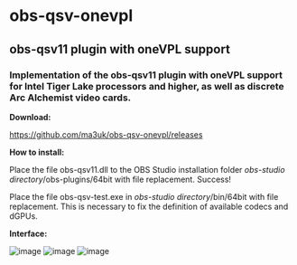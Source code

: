 # obs-qsv-onevpl
## obs-qsv11 plugin with oneVPL support

### Implementation of the obs-qsv11 plugin with oneVPL support for Intel Tiger Lake processors and higher, as well as discrete Arc Alchemist video cards.

**Download:**

https://github.com/ma3uk/obs-qsv-onevpl/releases

**How to install:**

Place the file obs-qsv11.dll to the OBS Studio installation folder *obs-studio directory*/obs-plugins/64bit with file replacement. Success!

Place the file obs-qsv-test.exe in *obs-studio directory*/bin/64bit with file replacement. This is necessary to fix the definition of available codecs and dGPUs.

**Interface:**

![image](https://user-images.githubusercontent.com/2519070/236681088-24ff5b97-fc38-4216-b678-42fd3185265a.png)
![image](https://user-images.githubusercontent.com/2519070/236681075-bb9c247a-be51-4376-b711-5244183ab5b2.png)
![image](https://user-images.githubusercontent.com/2519070/236681153-73cf12f1-5134-4a97-9a2a-40c60ee422af.png)

